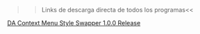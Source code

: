 >>Links de descarga directa de todos los programas<<

[DA Context Menu Style Swapper 1.0.0 Release](https://github.com/DamianAldair/daSoftware/releases/download/daSoftware/DA.Context.Menu.Style.Swapper.1.0.0.Release.exe)
